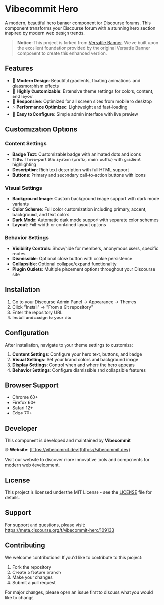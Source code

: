 # Vibecommit Hero

A modern, beautiful hero banner component for Discourse forums. This component transforms your Discourse forum with a stunning hero section inspired by modern web design trends.

> **Notice**: This project is forked from [Versatile Banner](https://meta.discourse.org/t/versatile-banner/109133/232). We've built upon the excellent foundation provided by the original Versatile Banner component to create this enhanced version.

## Features

- 🎨 **Modern Design**: Beautiful gradients, floating animations, and glassmorphism effects
- 🎯 **Highly Customizable**: Extensive theme settings for colors, content, and layout
- 📱 **Responsive**: Optimized for all screen sizes from mobile to desktop
- ⚡ **Performance Optimized**: Lightweight and fast-loading
- 🔧 **Easy to Configure**: Simple admin interface with live preview

## Customization Options

### Content Settings
- **Badge Text**: Customizable badge with animated dots and icons
- **Title**: Three-part title system (prefix, main, suffix) with gradient highlighting
- **Description**: Rich text description with full HTML support
- **Buttons**: Primary and secondary call-to-action buttons with icons

### Visual Settings
- **Background Image**: Custom background image support with dark mode variants
- **Color Scheme**: Full color customization including primary, accent, background, and text colors
- **Dark Mode**: Automatic dark mode support with separate color schemes
- **Layout**: Full-width or contained layout options

### Behavior Settings
- **Visibility Controls**: Show/hide for members, anonymous users, specific routes
- **Dismissible**: Optional close button with cookie persistence
- **Collapsible**: Optional collapse/expand functionality
- **Plugin Outlets**: Multiple placement options throughout your Discourse site

## Installation

1. Go to your Discourse Admin Panel → Appearance → Themes
2. Click "Install" → "From a Git repository"
3. Enter the repository URL
4. Install and assign to your site

## Configuration

After installation, navigate to your theme settings to customize:

1. **Content Settings**: Configure your hero text, buttons, and badge
2. **Visual Settings**: Set your brand colors and background image
3. **Display Settings**: Control when and where the hero appears
4. **Behavior Settings**: Configure dismissible and collapsible features

## Browser Support

- Chrome 60+
- Firefox 60+
- Safari 12+
- Edge 79+

## Developer

This component is developed and maintained by **Vibecommit**.

🌐 **Website**: [https://vibecommit.dev](https://vibecommit.dev)

Visit our website to discover more innovative tools and components for modern web development.

## License

This project is licensed under the MIT License - see the [LICENSE](LICENSE) file for details.

## Support

For support and questions, please visit: https://meta.discourse.org/t/vibecommit-hero/109133

## Contributing

We welcome contributions! If you'd like to contribute to this project:

1. Fork the repository
2. Create a feature branch
3. Make your changes
4. Submit a pull request

For major changes, please open an issue first to discuss what you would like to change.
